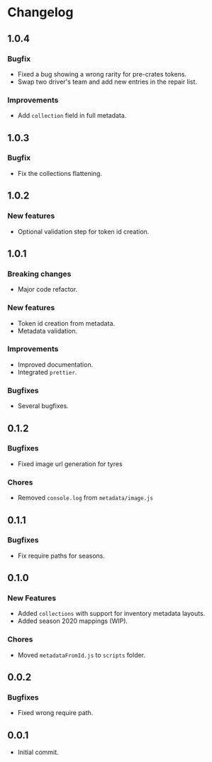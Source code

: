 # Changelog

## 1.0.4

### Bugfix
* Fixed a bug showing a wrong rarity for pre-crates tokens.
* Swap two driver's team and add new entries in the repair list.

### Improvements
 * Add `collection` field in full metadata.

## 1.0.3

### Bugfix
 * Fix the collections flattening.

## 1.0.2

### New features
 * Optional validation step for token id creation.

## 1.0.1

### Breaking changes
 * Major code refactor.

### New features
 * Token id creation from metadata.
 * Metadata validation.

### Improvements
 * Improved documentation.
 * Integrated `prettier`.

### Bugfixes
* Several bugfixes.

## 0.1.2

### Bugfixes
* Fixed image url generation for tyres

### Chores
* Removed `console.log` from `metadata/image.js`

## 0.1.1

### Bugfixes
* Fix require paths for seasons.

## 0.1.0

### New Features
* Added `collections` with support for inventory metadata layouts.
* Added season 2020 mappings (WIP).

### Chores
 * Moved `metadataFromId.js` to `scripts` folder.

## 0.0.2

### Bugfixes
* Fixed wrong require path.

## 0.0.1
* Initial commit.
